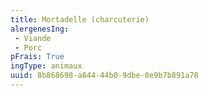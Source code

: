 ```yaml
---
title: Mortadelle (charcuterie)
alergenesIng:
 - Viande
 - Porc
pFrais: True
ingType: animaux
uuid: 8b868698-a844-44b0-9dbe-0e9b7b891a78
---
```

